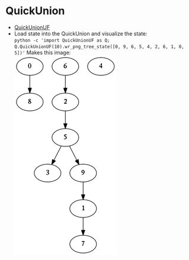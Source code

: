 # QuickUnion
  * [QuickUnionUF](../QuickUnionUF.py)
  * Load state into the QuickUnion and visualize the state:    
    ```python -c 'import QuickUnionUF as Q; Q.QuickUnionUF(10).wr_png_tree_state([0, 9, 6, 5, 4, 2, 6, 1, 0, 5])'```
    Makes this image:    
    ![QuickUnionUF state](./images/state_QuickUnionUF_0_9_6_5_4_2_6_1_0_5.png)


